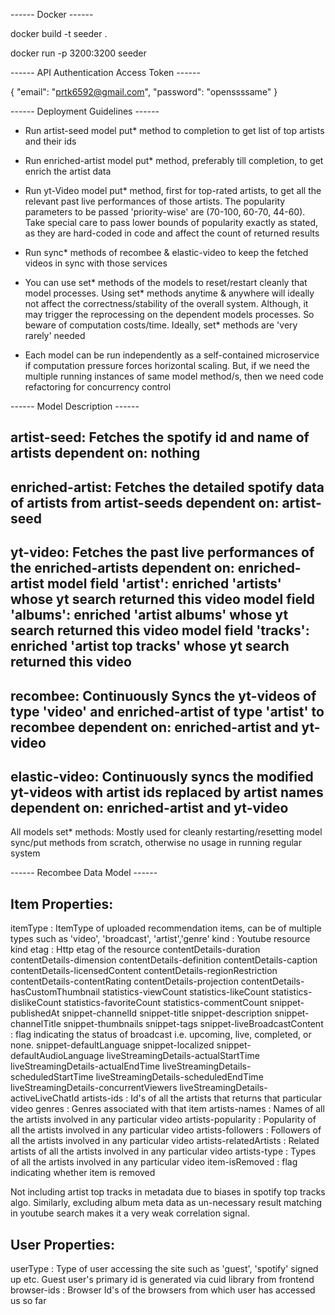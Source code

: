 ------ Docker ------

docker build -t seeder .

docker run -p 3200:3200 seeder


------ API Authentication Access Token ------

{
"email": "prtk6592@gmail.com",
"password": "openssssame"
}


------ Deployment Guidelines ------

- Run artist-seed model put* method to completion to get list of top artists and their ids

- Run enriched-artist model put* method, preferably till completion, to get enrich the artist data

- Run yt-Video model put* method, first for top-rated artists, to get all the relevant past live performances of those      artists. The popularity parameters to be passed 'priority-wise' are (70-100, 60-70, 44-60). Take special care to pass     lower bounds of popularity exactly as stated, as they are hard-coded in code and affect the count of returned results

- Run sync* methods of recombee & elastic-video to keep the fetched videos in sync with those services 

- You can use set* methods of the models to reset/restart cleanly that model processes. Using set* methods anytime &        anywhere will ideally not affect the correctness/stability of the overall system. Although, it may trigger the            reprocessing on the dependent models processes. So beware of computation costs/time. Ideally, set* methods are 'very      rarely' needed

- Each model can be run independently as a self-contained microservice if computation pressure forces horizontal scaling.   But, if we need the multiple running instances of same model method/s, then we need code refactoring for concurrency      control    

------ Model Description ------

artist-seed: Fetches the spotify id and name of artists
dependent on: nothing
---
enriched-artist: Fetches the detailed spotify data of artists from artist-seeds
dependent on: artist-seed
---
yt-video: Fetches the past live performances of the enriched-artists 
dependent on: enriched-artist
model field 'artist': enriched 'artists' whose yt search returned this video
model field 'albums': enriched 'artist albums' whose yt search returned this video
model field 'tracks': enriched 'artist top tracks' whose yt search returned this video
---
recombee: Continuously Syncs the yt-videos of type 'video' and enriched-artist of type 'artist' to recombee
dependent on: enriched-artist and yt-video
---
elastic-video: Continuously syncs the modified yt-videos with artist ids replaced by artist names
dependent on: enriched-artist and yt-video
---
All models set* methods: Mostly used for cleanly restarting/resetting model sync/put methods from scratch, otherwise no usage in running regular system


------ Recombee Data Model ------

Item Properties:
---------------

itemType <string>: ItemType of uploaded recommendation items, can be of multiple types such as 'video', 'broadcast',
'artist','genre' 
kind <string>: Youtube resource kind
etag <string>: Http etag of the resource
contentDetails-duration <string>
contentDetails-dimension <string>
contentDetails-definition <string>
contentDetails-caption <string>
contentDetails-licensedContent <boolean>
contentDetails-regionRestriction <string>
contentDetails-contentRating <string>
contentDetails-projection <string>
contentDetails-hasCustomThumbnail <boolean>
statistics-viewCount <string>
statistics-likeCount <string>
statistics-dislikeCount <string>
statistics-favoriteCount <string>
statistics-commentCount <string>
snippet-publishedAt <timestamp>
snippet-channelId <string>
snippet-title <string>
snippet-description <string>
snippet-channelTitle <string>
snippet-thumbnails <string>
snippet-tags <set>
snippet-liveBroadcastContent <string>: flag indicating the status of broadcast i.e. upcoming, live, completed, or none. 
snippet-defaultLanguage <string>
snippet-localized <string>
snippet-defaultAudioLanguage <string>
liveStreamingDetails-actualStartTime <timestamp>
liveStreamingDetails-actualEndTime <timestamp>
liveStreamingDetails-scheduledStartTime <timestamp>
liveStreamingDetails-scheduledEndTime <timestamp>
liveStreamingDetails-concurrentViewers <string>
liveStreamingDetails-activeLiveChatId <string>
artists-ids <set>: Id's of all the artists that returns that particular video
genres <set>: Genres associated with that item
artists-names <set>: Names of all the artists involved in any particular video
artists-popularity <set>: Popularity of all the artists involved in any particular video
artists-followers <set>: Followers of all the artists involved in any particular video
artists-relatedArtists <set>: Related artists of all the artists involved in any particular video
artists-type <set>: Types of all the artists involved in any particular video
item-isRemoved <boolean>: flag indicating whether item is removed

Not including artist top tracks in metadata due to biases in spotify top tracks algo. Similarly, excluding album meta data as un-necessary result matching in youtube search makes it a very weak correlation signal. 

User Properties:
---------------

userType <string>: Type of user accessing the site such as 'guest', 'spotify' signed up etc. Guest user's primary id is                      generated via cuid library from frontend
browser-ids <set>: Browser Id's of the browsers from which user has accessed us so far 
